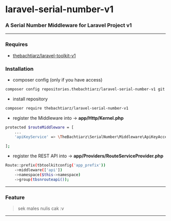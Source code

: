 # laravel-serial-number-v1
### A Serial Number Middleware for Laravel Project v1

-------

### Requires
- [thebachtiarz/laravel-toolkit-v1](https://github.com/thebachtiarz/laravel-toolkit-v1/)

### Installation
- composer config (only if you have access)
```bash
composer config repositories.thebachtiarz/laravel-serial-number-v1 git git@github.com:thebachtiarz/laravel-serial-number-v1.git
```

- install repository
```bash
composer require thebachtiarz/laravel-serial-number-v1
```

- register the Middleware into -> **app/Http/Kernel.php**
```bash
protected $routeMiddleware = [
    ...
    'apiKeyService' => \TheBachtiarz\SerialNumber\Middleware\ApiKeyAccessMiddleware::class,
    
];
```

- register the REST API into -> **app/Providers/RouteServiceProvider.php**
```bash
Route::prefix(tbtoolkitconfig('app_prefix'))
    ->middleware(['api'])
    ->namespace($this->namespace)
    ->group(tbsnrouteapi());
```

-------
### Feature

> sek males nulis cak :v
-------
